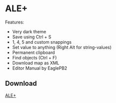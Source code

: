 ALE+
====

Features:

*   Very dark theme
*   Save using Ctrl + S
*   1, 4, 5 and custom snappings
*   Set value to anything (Right Alt for string-values)
*   Permanent clipboard
*   Find objects (Ctrl + F)
*   Download map as XML
*   Editor Manual by EaglePB2

Download
--------

[ALE+](https://greasyfork.org/en/scripts/480182-ale)
